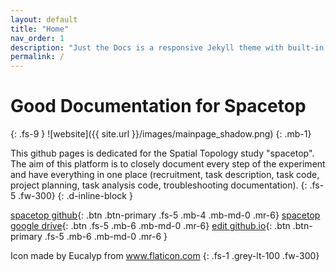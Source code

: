 ```yaml
---
layout: default
title: "Home"
nav_order: 1
description: "Just the Docs is a responsive Jekyll theme with built-in search that is easily customizable and hosted on GitHub Pages."
permalink: /
---
```


# Good Documentation for Spacetop

{: .fs-9 }
![website]({{ site.url }}/images/mainpage_shadow.png)
{: .mb-1}

This github pages is dedicated for the Spatial Topology study "spacetop". The aim of this platform is to closely document every step of the experiment and have everything in one place (recruitment, task description, task code, project planning, task analysis code, troubleshooting documentation).
{: .fs-5 .fw-300}
{: .d-inline-block }

[spacetop github](https://github.com/spatialtopology){: .btn .btn-primary .fs-5 .mb-4 .mb-md-0 .mr-6} [spacetop google drive](https://drive.google.com/open?id=1hC8EEWQ5k54oWWkbssdCWg6--vCz4009){: .btn .fs-5 .mb-6 .mb-md-0 .mr-6}  [edit github.io](https://github.com/spatialtopology/spatialtopology.github.io){: .btn .btn-primary .fs-5 .mb-6 .mb-md-0 .mr-6 }

Icon made by Eucalyp from www.flaticon.com
{: .fs-1 .grey-lt-100 .fw-300}
<!--
[Spacetop Github](https://github.com/spatialtopology){: .btn .btn-green .fs-5 .mb-4 .mb-md-0 .mr-2 } [SpaceTop Google Drive](https://drive.google.com/open?id=1hC8EEWQ5k54oWWkbssdCWg6--vCz4009){: .btn .fs-5 .mb-4 .mb-md-0 .text-green-300}  [edit github.io](https://github.com/spatialtopology/spatialtopology.github.io){: .btn .btn-green .fs-5 .mb-4 .mb-md-0 .mr-2 } -->
